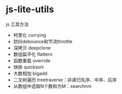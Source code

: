 # js-lite-utils
js 工具方法

- 柯里化 currying
- 防抖debounce和节流throttle
- 深拷贝 deepclone
- 数组扁平化  flattern
- 函数重载  override
- 快排 quicksort
- 大数相加 bigadd
- 二叉树遍历 treetraverse：非递归先序、中序、后序
- 从数组中选取N个数和为M：searchnm